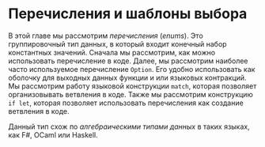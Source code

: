 # Перечисления и шаблоны выбора

В этой главе мы рассмотрим *перечисления* (*enums*). Это группировочный тип данных,
в который входит конечный набор константных значений. Сначала мы рассмотрим, как
можно использовать перечисление в коде. Далее, мы рассмотрим наиболее часто используемое
перечисление `Option`. Его удобно использовать как оболочку для выходных данных
функции и или языковых контракций. Мы рассмотрим работу языковой конструкции `match`,
которая позволяет организовывать ветвления в коде. Также мы рассмотрим конструкцию
`if let`, которая позволяет использовать перечисления как создание ветвления в коде.

Данный тип схож по *алгебраическими типами данных* в таких языках, как F#, OCaml или
 Haskell.
